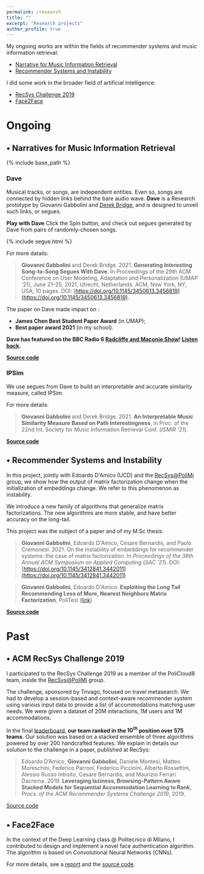 ```yaml
---
permalink: /research
title: ""
excerpt: "Research projects"
author_profile: true
---
```


My ongoing works are within the fields of recommender systems and music information retrieval:

- [Narrative for Music Information Retrieval](#narratives)
- [Recommender Systems and Instability](#instability)

I did some work in the broader field of artificial intelligence:

- [RecSys Challenge 2019](#recsys_challenge)
- [Face2Face](#face2face)

# Ongoing

<a name="narratives"></a>
## • Narratives for Music Information Retrieval

{% include base_path %}

### Dave

Musical tracks, or songs, are independent entities. Even so, songs are connected by hidden links behind the bare audio wave. **Dave** is a Research prototype by Giovanni Gabbolini and [Derek Bridge](http://www.cs.ucc.ie/~dgb/), and is designed to unveil such links, or segues.

**Play with Dave**
Click the Spin button, and check out segues generated by Dave from pairs of randomly-chosen songs.

{% include segue.html %}

For more datails:
> **Giovanni Gabbolini** and Derek Bridge. 2021. **Generating Interesting Song-to-Song Segues With Dave**. In Proceedings of the 29th ACM Conference on User Modeling, Adaptation and Personalization (UMAP ’21), June 21–25, 2021, Utrecht, Netherlands. ACM, New York, NY, USA, 10 pages. DOI: [https://doi.org/10.1145/3450613.3456819](https://doi.org/10.1145/3450613.3456819).

The paper on Dave made impact on :
- <b>James Chen Best Student Paper Award</b> (in UMAP);
- <b>Best paper award 2021</b> (in my school).


**Dave has featured on the BBC Radio 6 [Radcliffe and Maconie Show](https://www.bbc.co.uk/programmes/b0100rp6)! [Listen back](files/live.mp3).**

**[Source code](https://github.com/GiovanniGabbolini/dave)**

### IPSim

We use segues from Dave to build an interpretable and accurate similarity measure, called IPSim.

For more details:

> **Giovanni Gabbolini** and Derek Bridge. 2021. **An Interpretable Music Similarity Measure Based on Path Interestingness**, in Proc. of the 22nd Int. Society for Music Information Retrieval Conf. (<i>ISMIR ’21</i>).

**[Source code](https://github.com/GiovanniGabbolini/ipsim)**

<a name="instability"></a>
## • Recommender Systems and Instability
In this project, jointly with Edoardo D'Amico (UCD) and the [RecSys@PoliMi](http://recsys.deib.polimi.it/) group, we show how the output of matrix factorization change when the initialization of embeddings change. We refer to this phenomenon as instability.

We introduce a new family of algorithms that generalize matrix factorizations. The new algorithms are more stable, and have better accuracy on the long-tail.

This project was the subject of a paper and of my M.Sc thesis:
> **Giovanni Gabbolini**, Edoardo D'Amico, Cesare Bernardis, and Paolo Cremonesi. 2021. On the instability of embeddings for recommender systems: the case of matrix factorization. In <i>Proceedings of the 36th Annual ACM Symposium on Applied Computing</i> (<i>SAC '21</i>). DOI: [https://doi.org/10.1145/3412841.3442011](https://doi.org/10.1145/3412841.3442011)

> **Giovanni Gabbolini**, Edoardo D'Amico: **Exploiting the Long Tail Recommending Less of More, Nearest Neighbors Matrix Factorization**, PoliTesi ([link](http://hdl.handle.net/10589/152210))

**[Source code](https://github.com/damicoedoardo/NNMF)**

# Past
<a name="past"></a>

<a name="recsys_challenge"></a>
## • ACM RecSys Challenge 2019
I participated to the RecSys Challenge 2019 as a member of the PoliCloud8 team, inside the [RecSys@PoliMi](http://recsys.deib.polimi.it/) group.

The challenge, sponsored by Trivago, focused on travel metasearch. We had to develop a session-based and context-aware recommender system using various input data to provide a list of accommodations matching user needs. We were given a dataset of $20$M interactions, $1$M users and $1$M accommodations.

In the final [leaderboard](https://recsys.trivago.cloud/leaderboard/leaderboard), **our team ranked in the $10^{th}$ position over $575$ teams**.
Our solution was based on a stacked ensemble of three algorithms powered by over $200$ handcrafted features.
We explain in details our solution to the challenge in a paper, published at RecSys:

> Edoardo D’Amico, **Giovanni Gabbolini**, Daniele Montesi, Matteo Moreschini, Federico Parroni, Federico Piccinini, Alberto Rossettini, Alessio Russo Introito, Cesare Bernardis, and Maurizio Ferrari Dacrema. 2019. **Leveraging laziness, Browsing-Pattern Aware Stacked Models for Sequential Accommodation Learning to Rank**, *Procs. of the ACM Recommender Systems Challenge 2019*, 2019.

[Source code](https://github.com/keyblade95/recsys2019)


<a name="face2face"></a>
## • Face2Face
In the context of the Deep Learning class @ Politecnico di Milano, I contributed to design and implement a novel face authentication algorithm. The algorithm is based on Convolutional Neural Networks (CNNs).

For more details, see a [report](files/face2face.pdf) and the [source code](https://github.com/GiovanniGabbolini/face-2-face).
